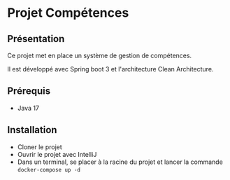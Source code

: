 # Projet Compétences 

## Présentation

Ce projet met en place un système de gestion de compétences.

Il est développé avec Spring boot 3 et l'architecture Clean Architecture.

## Prérequis

- Java 17

## Installation

- Cloner le projet
- Ouvrir le projet avec IntelliJ
- Dans un terminal, se placer à la racine du projet et lancer la commande `docker-compose up -d`